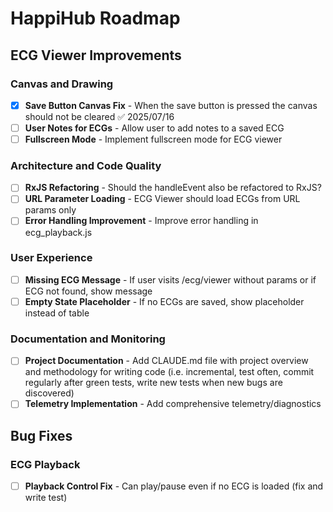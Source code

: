 # HappiHub Roadmap

## ECG Viewer Improvements

### Canvas and Drawing
- [x] **Save Button Canvas Fix** - When the save button is pressed the canvas should not be cleared ✅ 2025/07/16
- [ ] **User Notes for ECGs** - Allow user to add notes to a saved ECG
- [ ] **Fullscreen Mode** - Implement fullscreen mode for ECG viewer

### Architecture and Code Quality
- [ ] **RxJS Refactoring** - Should the handleEvent also be refactored to RxJS?
- [ ] **URL Parameter Loading** - ECG Viewer should load ECGs from URL params only
- [ ] **Error Handling Improvement** - Improve error handling in ecg_playback.js

### User Experience
- [ ] **Missing ECG Message** - If user visits /ecg/viewer without params or if ECG not found, show message
- [ ] **Empty State Placeholder** - If no ECGs are saved, show placeholder instead of table

### Documentation and Monitoring
- [ ] **Project Documentation** - Add CLAUDE.md file with project overview and methodology for writing code (i.e. incremental, test often, commit regularly after green tests, write new tests when new bugs are discovered)
- [ ] **Telemetry Implementation** - Add comprehensive telemetry/diagnostics

## Bug Fixes

### ECG Playback
- [ ] **Playback Control Fix** - Can play/pause even if no ECG is loaded (fix and write test)